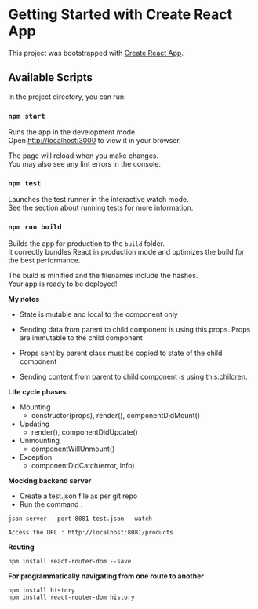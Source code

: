 # Getting Started with Create React App

This project was bootstrapped with [Create React App](https://github.com/facebook/create-react-app).

## Available Scripts

In the project directory, you can run:

### `npm start`

Runs the app in the development mode.\
Open [http://localhost:3000](http://localhost:3000) to view it in your browser.

The page will reload when you make changes.\
You may also see any lint errors in the console.

### `npm test`

Launches the test runner in the interactive watch mode.\
See the section about [running tests](https://facebook.github.io/create-react-app/docs/running-tests) for more information.

### `npm run build`

Builds the app for production to the `build` folder.\
It correctly bundles React in production mode and optimizes the build for the best performance.

The build is minified and the filenames include the hashes.\
Your app is ready to be deployed!

**My notes**

- State is mutable and local to the component only

- Sending data from parent to child component is using this.props. Props are immutable to the child component

- Props sent by parent class must be copied to state of the child component

- Sending content from parent to child component is using this.children.

**Life cycle phases**
- Mounting 
  - constructor(props), render(), componentDidMount()
- Updating
  - render(), componentDidUpdate()
- Unmounting
  - componentWillUnmount()
- Exception 
  - componentDidCatch(error, info)

**Mocking backend server**

- Create a test.json file as per git repo
- Run the command :
```
json-server --port 8081 test.json --watch
```
```
Access the URL : http://localhost:8081/products
```

**Routing**
```
npm install react-router-dom --save
```

**For programmatically navigating from one route to another**
```
npm install history
npm install react-router-dom history
```
